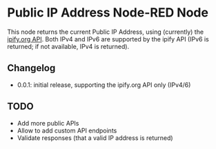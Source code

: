 # Public IP Address Node-RED Node

This node returns the current Public IP Address, using (currently) the [ipify.org API](https://ipify.org).
Both IPv4 and IPv6 are supported by the ipify API (IPv6 is returned; if not available, IPv4 is returned).

## Changelog

- 0.0.1: initial release, supporting the ipify.org API only (IPv4/6)

## TODO

- Add more public APIs
- Allow to add custom API endpoints
- Validate responses (that a valid IP address is returned)
